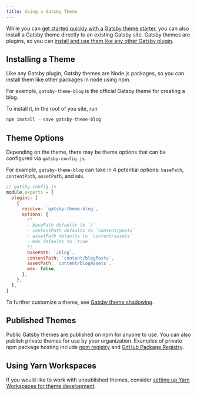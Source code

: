 ```yaml
---
title: Using a Gatsby Theme
---
```


While you can [get started quickly with a Gatsby theme starter](/docs/themes/getting-started/), you can also install a Gatsby theme directly to an existing Gatsby site. Gatsby themes are plugins, so you can [install and use them like any other Gatsby plugin](/docs/using-a-plugin-in-your-site/).

## Installing a Theme

Like any Gatsby plugin, Gatsby themes are Node.js packages, so you can install them like other packages in node using npm.

For example, `gatsby-theme-blog` is the official Gatsby theme for creating a blog.

To install it, in the root of you site, run

```js
npm install --save gatsby-theme-blog
```

## Theme Options

Depending on the theme, there may be theme options that can be configured via `gatsby-config.js`.

For example, `gatsby-theme-blog` can take in 4 potential options: `basePath`, `contentPath`, `assetPath`, and `mdx`.

```js
// gatsby-config.js
module.exports = {
  plugins: [
    {
      resolve: `gatsby-theme-blog`,
      options: {
        /*
        - basePath defaults to `/`
        - contentPath defaults to `content/posts`
        - assetPath defaults to `content/assets`
        - mdx defaults to `true`
        */
        basePath: `/blog`,
        contentPath: `content/blogPosts`,
        assetPath: `content/blogAssets`,
        mdx: false,
      },
    },
  ],
}
```

To further customize a theme, see [Gatsby theme shadowing](/docs/themes/shadowing/).

## Published Themes

Public Gatsby themes are published on npm for anyone to use. You can also publish private themes for use by your organization. Examples of private npm package hosting include [npm registry](https://docs.npmjs.com/about-private-packages) and [GitHub Package Registry](https://help.github.com/en/github/managing-packages-with-github-package-registry/about-github-package-registry).

## Using Yarn Workspaces

If you would like to work with unpublished themes, consider [setting up Yarn Workspaces for theme development](/blog/2019-05-22-setting-up-yarn-workspaces-for-theme-development/#reach-skip-nav).
